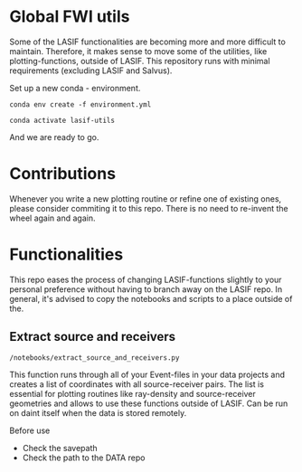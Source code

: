 # Global FWI utils

Some of the LASIF functionalities are becoming more and more difficult to maintain. Therefore, it makes sense to move some of the utilities, like plotting-functions, outside of LASIF. This repository runs with minimal requirements (excluding LASIF and Salvus). 

Set up a new conda - environment.

```
conda env create -f environment.yml
```

```
conda activate lasif-utils 
```

And we are ready to go.

# Contributions

Whenever you write a new plotting routine or refine one of existing ones, please consider commiting it to this repo. There is no need to re-invent the wheel again and again.

# Functionalities

This repo eases the process of changing LASIF-functions slightly to your personal preference without having to branch away on the LASIF repo. In general, it's advised to copy the notebooks and scripts to a place outside of the.

## Extract source and receivers

`/notebooks/extract_source_and_receivers.py`

This function runs through all of your Event-files in your data projects and creates a list of coordinates with all source-receiver pairs. The list is essential for plotting routines like ray-density and source-receiver geometries and allows to use these functions outside of LASIF. Can be run on daint itself when the data is stored remotely.

Before use
- Check the savepath
- Check the path to the DATA repo